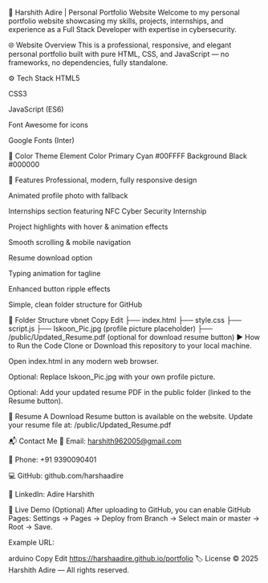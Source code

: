 💼 Harshith Adire | Personal Portfolio Website
Welcome to my personal portfolio website showcasing my skills, projects, internships, and experience as a Full Stack Developer with expertise in cybersecurity.

🌐 Website Overview
This is a professional, responsive, and elegant personal portfolio built with pure HTML, CSS, and JavaScript — no frameworks, no dependencies, fully standalone.

⚙️ Tech Stack
HTML5

CSS3

JavaScript (ES6)

Font Awesome for icons

Google Fonts (Inter)

🎨 Color Theme
Element	Color
Primary	Cyan #00FFFF
Background	Black #000000

🚀 Features
Professional, modern, fully responsive design

Animated profile photo with fallback

Internships section featuring NFC Cyber Security Internship

Project highlights with hover & animation effects

Smooth scrolling & mobile navigation

Resume download option

Typing animation for tagline

Enhanced button ripple effects

Simple, clean folder structure for GitHub

📂 Folder Structure
vbnet
Copy
Edit
├── index.html
├── style.css
├── script.js
├── Iskoon_Pic.jpg (profile picture placeholder)
├── /public/Updated_Resume.pdf (optional for download resume button)
▶️ How to Run the Code
Clone or Download this repository to your local machine.

Open index.html in any modern web browser.

Optional: Replace Iskoon_Pic.jpg with your own profile picture.

Optional: Add your updated resume PDF in the public folder (linked to the Resume button).

📄 Resume
A Download Resume button is available on the website. Update your resume file at:
/public/Updated_Resume.pdf

📬 Contact Me
📧 Email: harshith962005@gmail.com

📱 Phone: +91 9390090401

💻 GitHub: github.com/harshaadire

🔗 LinkedIn: Adire Harshith

🔗 Live Demo (Optional)
After uploading to GitHub, you can enable GitHub Pages:
Settings → Pages → Deploy from Branch → Select main or master → Root → Save.

Example URL:

arduino
Copy
Edit
https://harshaadire.github.io/portfolio
🏷️ License
© 2025 Harshith Adire — All rights reserved.
